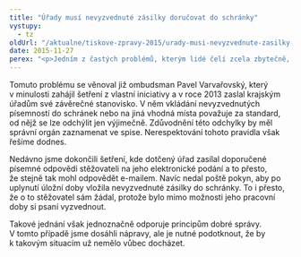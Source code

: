```yaml
---
title: "Úřady musí nevyzvednuté zásilky doručovat do schránky"
vystupy:
  - tz
oldUrl: "/aktualne/tiskove-zpravy-2015/urady-musi-nevyzvednute-zasilky-dorucovat-do-schranky"
date: 2015-11-27
perex: "<p>Jedním z častých problémů, kterým lidé čelí zcela zbytečně, jsou obtíže při přebírání úředních doporučených dopisů. Doručovatelka nebo doručovatel je doma nezastihne a kvůli pracovní době se zase oni nedostanou na poštu, kde si psaní mohou vyzvednout. Změna správního řádu z roku 2009 měla tento problém vyřešit. V případě nevyzvednutí zásilky má být dopis vhozen do schránky. Pokud je to možné, úřady musí lidem vycházet vstříc. Ne vždy tomu tak skutečně je. </p>"
---
```


<!-- imported from the old website -->

<p class="MsoNormal">Tomuto problému se věnoval již ombudsman Pavel Varvařovský,
který v minulosti zahájil šetření z vlastní iniciativy a v roce
2013 zaslal krajským úřadům své závěrečné stanovisko. V něm vkládání
nevyzvednutých písemností do schránek nebo na jiná vhodná místa považuje za
standard, od nějž se lze odchýlit jen výjimečně. Zdůvodnění této odchylky by
měl správní orgán zaznamenat ve spise. Nerespektování tohoto pravidla však
řešíme dodnes. </p>

<p class="MsoNormal">Nedávno jsme dokončili šetření, kde dotčený úřad zasílal
doporučené písemné odpovědi stěžovateli na jeho elektronické podání a to
přesto, že stejně tak mohl odpovědět e-mailem. Navíc nedal poště pokyn, aby po
uplynutí úložní doby vložila nevyzvednuté zásilky do schránky. To i přesto, že
o to stěžovatel sám žádal, protože bylo mimo možnosti jeho pracovní doby si
psaní vyzvednout.</p>

<p class="MsoNormal">Takové jednání však jednoznačně odporuje principům dobré
správy. V tomto případě jsme dosáhli nápravy, ale je nutné podotknout, že
by k takovým situacím už nemělo vůbec docházet. </p>
